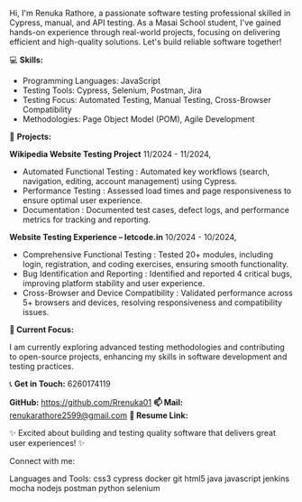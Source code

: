 Hi, I'm Renuka Rathore, a passionate software testing professional skilled in Cypress, manual, and API testing. As a Masai School student, I've gained hands-on experience through real-world projects, focusing on delivering efficient and high-quality solutions. Let's build reliable software together!

💻 **Skills:**

- Programming Languages: JavaScript
- Testing Tools: Cypress, Selenium, Postman, Jira
- Testing Focus: Automated Testing, Manual Testing, Cross-Browser Compatibility
- Methodologies: Page Object Model (POM), Agile Development

🚀 **Projects:**

**Wikipedia Website Testing Project**
11/2024 - 11/2024,
- Automated Functional Testing : Automated key workflows (search, navigation, editing, account management) using Cypress.
- Performance Testing : Assessed load times and page responsiveness to ensure optimal user experience.
- Documentation : Documented test cases, defect logs, and performance metrics for tracking and reporting.

**Website Testing Experience – letcode.in**
10/2024 - 10/2024,
- Comprehensive Functional Testing : Tested 20+ modules, including login, registration, and coding exercises, ensuring smooth functionality.
- Bug Identification and Reporting : Identified and reported 4 critical bugs, improving platform stability and user experience.
- Cross-Browser and Device Compatibility : Validated performance across 5+ browsers and devices, resolving responsiveness and compatibility issues.

**🌱 Current Focus:**

I am currently exploring advanced testing methodologies and contributing to open-source projects, enhancing my skills in software development and testing practices.

📞 **Get in Touch:** 6260174119

**GitHub:** https://github.com/Rrenuka01
**📫 Mail:** renukarathore2599@gmail.com
**📄 Resume Link:**

✨ Excited about building and testing quality software that delivers great user experiences! ✨

Connect with me:

Languages and Tools:
css3 cypress docker git html5 java javascript jenkins mocha nodejs postman python selenium
